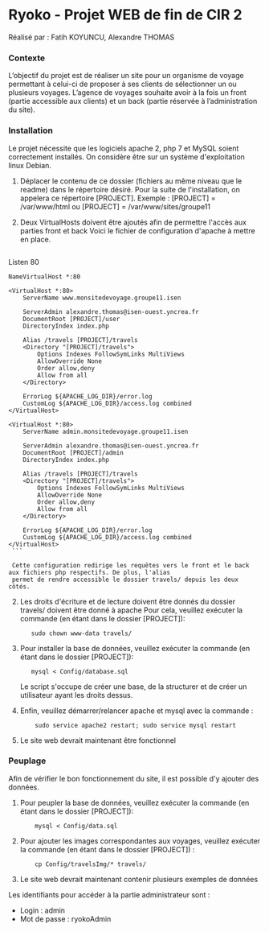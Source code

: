 # Ryoko - Projet WEB de fin de CIR 2
Réalisé par : Fatih KOYUNCU, Alexandre THOMAS

### Contexte
L’objectif du projet est de réaliser un site pour un organisme de voyage
permettant à celui-ci de proposer à ses clients de sélectionner un ou plusieurs
voyages.
L’agence de voyages souhaite avoir à la fois un front (partie accessible aux
clients) et un back (partie réservée à l’administration du site).

### Installation
Le projet nécessite que les logiciels apache 2, php 7 et MySQL soient correctement installés. On considère être sur un système d'exploitation linux Debian.

1. Déplacer le contenu de ce dossier (fichiers au même niveau que le readme) dans le répertoire désiré.
	 Pour la suite de l'installation, on appelera ce répertoire [PROJECT].
	 Exemple : [PROJECT] = /var/www/html ou [PROJECT] = /var/www/sites/groupe11

1. Deux VirtualHosts doivent être ajoutés afin de permettre l'accès aux parties front et back
	 Voici le fichier de configuration d'apache à mettre en place.

	```
  Listen 80

	NameVirtualHost *:80

	<VirtualHost *:80>
		ServerName www.monsitedevoyage.groupe11.isen

		ServerAdmin alexandre.thomas@isen-ouest.yncrea.fr
		DocumentRoot [PROJECT]/user
		DirectoryIndex index.php

		Alias /travels [PROJECT]/travels
		<Directory "[PROJECT]/travels">
			Options Indexes FollowSymLinks MultiViews
			AllowOverride None
			Order allow,deny
			Allow from all
		</Directory>

		ErrorLog ${APACHE_LOG_DIR}/error.log
		CustomLog ${APACHE_LOG_DIR}/access.log combined
	</VirtualHost>

	<VirtualHost *:80>
		ServerName admin.monsitedevoyage.groupe11.isen

		ServerAdmin alexandre.thomas@isen-ouest.yncrea.fr
		DocumentRoot [PROJECT]/admin
		DirectoryIndex index.php

		Alias /travels [PROJECT]/travels
		<Directory "[PROJECT]/travels">
			Options Indexes FollowSymLinks MultiViews
			AllowOverride None
			Order allow,deny
			Allow from all
		</Directory>

		ErrorLog ${APACHE_LOG_DIR}/error.log
		CustomLog ${APACHE_LOG_DIR}/access.log combined
	</VirtualHost>
	 ```

	 Cette configuration redirige les requêtes vers le front et le back aux fichiers php respectifs. De plus, l'alias
	 permet de rendre accessible le dossier travels/ depuis les deux côtés.

2. Les droits d'écriture et de lecture doivent être donnés du dossier travels/ doivent être donné à apache
	 Pour cela, veuillez exécuter la commande (en étant dans le dossier [PROJECT]):
	 ```
	 	sudo chown www-data travels/
	 ```

3. Pour installer la base de données, veuillez exécuter la commande (en étant dans le dossier [PROJECT]):
	 ```
	 	mysql < Config/database.sql
	 ```
	 Le script s'occupe de créer une base, de la structurer et de créer un utilisateur ayant les droits dessus.

4. Enfin, veuillez démarrer/relancer apache et mysql avec la commande :
	```
		sudo service apache2 restart; sudo service mysql restart
	```

5. Le site web devrait maintenant être fonctionnel


### Peuplage
Afin de vérifier le bon fonctionnement du site, il est possible d'y ajouter des données.
1. Pour peupler la base de données, veuillez exécuter la commande (en étant dans le dossier [PROJECT]):
	```
		mysql < Config/data.sql
	```

2. Pour ajouter les images correspondantes aux voyages, veuillez exécuter la commande (en étant dans le dossier [PROJECT]) :
	```
		cp Config/travelsImg/* travels/
	```

3. Le site web devrait maintenant contenir plusieurs exemples de données

Les identifiants pour accéder à la partie administrateur sont :
 - Login : admin
 - Mot de passe : ryokoAdmin
